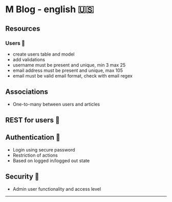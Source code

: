 # M Blog - english :us:

## Resources
### Users :busts_in_silhouette:	
- create users table and model 
- add validations 
- username must be present and unique, min 3 max 25 
- email address must be present and unique, max 105 
- email must be valid email format, check with email regex

## Associations 
- One-to-many between users and articles

## REST for users :bust_in_silhouette:	

## Authentication :key:	

- Login using secure password
- Restriction of actions
- Based on logged in/logged out state

## Security :closed_lock_with_key:	
- Admin user functionality and access level

------------------------------------------------------------------------------------------------------------------------

